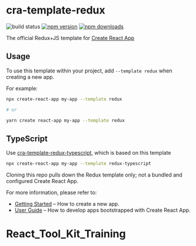 # cra-template-redux

![build status](https://img.shields.io/github/workflow/status/reduxjs/cra-template-redux/Tests/master?style=flat-square)
[![npm version](https://img.shields.io/npm/v/cra-template-redux.svg?style=flat-square)](https://www.npmjs.com/package/cra-template-redux)
[![npm downloads](https://img.shields.io/npm/dm/cra-template-redux.svg?style=flat-square)](https://www.npmjs.com/package/cra-template-redux)

The official Redux+JS template for [Create React App](https://github.com/facebook/create-react-app)

## Usage

To use this template within your project, add `--template redux` when creating a new app.

For example:

```sh
npx create-react-app my-app --template redux

# or

yarn create react-app my-app --template redux
```

## TypeScript

Use [cra-template-redux-typescript](https://github.com/reduxjs/cra-template-redux-typescript), which is based on this template

```sh
npx create-react-app my-app --template redux-typescript
```

Cloning this repo pulls down the Redux template only; not a bundled and configured Create React App.

For more information, please refer to:

- [Getting Started](https://create-react-app.dev/docs/getting-started) – How to create a new app.
- [User Guide](https://create-react-app.dev) – How to develop apps bootstrapped with Create React App.
# React_Tool_Kit_Training
